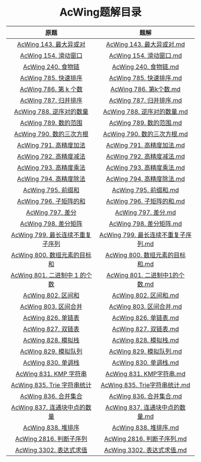 
<div align="center">

# AcWing题解目录

| 原题 | 题解 |
| :---: | :---: |
| [AcWing 143. 最大异或对](https://www.acwing.com/problem/content/145/) | [AcWing 143. 最大异或对.md](<https://github.com/palp1tate/AcWing/blob/master/markdown/AcWing 143. 最大异或对.md>) |
| [AcWing 154. 滑动窗口](https://www.acwing.com/problem/content/156/) | [AcWing 154. 滑动窗口.md](<https://github.com/palp1tate/AcWing/blob/master/markdown/AcWing 154. 滑动窗口.md>) |
| [AcWing 240. 食物链](https://www.acwing.com/problem/content/242/) | [AcWing 240. 食物链.md](<https://github.com/palp1tate/AcWing/blob/master/markdown/AcWing 240. 食物链.md>) |
| [AcWing 785. 快速排序](https://www.acwing.com/problem/content/787/) | [AcWing 785. 快速排序.md](<https://github.com/palp1tate/AcWing/blob/master/markdown/AcWing 785. 快速排序.md>) |
| [AcWing 786. 第 k 个数](https://www.acwing.com/problem/content/788/) | [AcWing 786. 第k个数.md](<https://github.com/palp1tate/AcWing/blob/master/markdown/AcWing 786. 第k个数.md>) |
| [AcWing 787. 归并排序](https://www.acwing.com/problem/content/789/) | [AcWing 787. 归并排序.md](<https://github.com/palp1tate/AcWing/blob/master/markdown/AcWing 787. 归并排序.md>) |
| [AcWing 788. 逆序对的数量](https://www.acwing.com/problem/content/description/790/) | [AcWing 788. 逆序对的数量.md](<https://github.com/palp1tate/AcWing/blob/master/markdown/AcWing 788. 逆序对的数量.md>) |
| [AcWing 789. 数的范围](https://www.acwing.com/problem/content/791/) | [AcWing 789. 数的范围.md](<https://github.com/palp1tate/AcWing/blob/master/markdown/AcWing 789. 数的范围.md>) |
| [AcWing 790. 数的三次方根](https://www.acwing.com/problem/content/792/) | [AcWing 790. 数的三次方根.md](<https://github.com/palp1tate/AcWing/blob/master/markdown/AcWing 790. 数的三次方根.md>) |
| [AcWing 791. 高精度加法](https://www.acwing.com/problem/content/description/793/) | [AcWing 791. 高精度加法.md](<https://github.com/palp1tate/AcWing/blob/master/markdown/AcWing 791. 高精度加法.md>) |
| [AcWing 792. 高精度减法](https://www.acwing.com/problem/content/description/794/) | [AcWing 792. 高精度减法.md](<https://github.com/palp1tate/AcWing/blob/master/markdown/AcWing 792. 高精度减法.md>) |
| [AcWing 793. 高精度乘法](https://www.acwing.com/problem/content/description/795/) | [AcWing 793. 高精度乘法.md](<https://github.com/palp1tate/AcWing/blob/master/markdown/AcWing 793. 高精度乘法.md>) |
| [AcWing 794. 高精度除法](https://www.acwing.com/problem/content/796/) | [AcWing 794. 高精度除法.md](<https://github.com/palp1tate/AcWing/blob/master/markdown/AcWing 794. 高精度除法.md>) |
| [AcWing 795. 前缀和](https://www.acwing.com/problem/content/797/) | [AcWing 795. 前缀和.md](<https://github.com/palp1tate/AcWing/blob/master/markdown/AcWing 795. 前缀和.md>) |
| [AcWing 796. 子矩阵的和](https://www.acwing.com/problem/content/798/) | [AcWing 796. 子矩阵的和.md](<https://github.com/palp1tate/AcWing/blob/master/markdown/AcWing 796. 子矩阵的和.md>) |
| [AcWing 797. 差分](https://www.acwing.com/problem/content/799/) | [AcWing 797. 差分.md](<https://github.com/palp1tate/AcWing/blob/master/markdown/AcWing 797. 差分.md>) |
| [AcWing 798. 差分矩阵](https://www.acwing.com/problem/content/800/) | [AcWing 798. 差分矩阵.md](<https://github.com/palp1tate/AcWing/blob/master/markdown/AcWing 798. 差分矩阵.md>) |
| [AcWing 799. 最长连续不重复子序列](https://www.acwing.com/problem/content/801/) | [AcWing 799. 最长连续不重复子序列.md](<https://github.com/palp1tate/AcWing/blob/master/markdown/AcWing 799. 最长连续不重复子序列.md>) |
| [AcWing 800. 数组元素的目标和](https://www.acwing.com/problem/content/802/) | [AcWing 800. 数组元素的目标和.md](<https://github.com/palp1tate/AcWing/blob/master/markdown/AcWing 800. 数组元素的目标和.md>) |
| [AcWing 801. 二进制中 1 的个数](https://www.acwing.com/problem/content/803/) | [AcWing 801. 二进制中1的个数.md](<https://github.com/palp1tate/AcWing/blob/master/markdown/AcWing 801. 二进制中1的个数.md>) |
| [AcWing 802. 区间和](https://www.acwing.com/problem/content/804/) | [AcWing 802. 区间和.md](<https://github.com/palp1tate/AcWing/blob/master/markdown/AcWing 802. 区间和.md>) |
| [AcWing 803. 区间合并](https://www.acwing.com/problem/content/805/) | [AcWing 803. 区间合并.md](<https://github.com/palp1tate/AcWing/blob/master/markdown/AcWing 803. 区间合并.md>) |
| [AcWing 826. 单链表](https://www.acwing.com/problem/content/828/) | [AcWing 826. 单链表.md](<https://github.com/palp1tate/AcWing/blob/master/markdown/AcWing 826. 单链表.md>) |
| [AcWing 827. 双链表](https://www.acwing.com/problem/content/829/) | [AcWing 827. 双链表.md](<https://github.com/palp1tate/AcWing/blob/master/markdown/AcWing 827. 双链表.md>) |
| [AcWing 828. 模拟栈](https://www.acwing.com/problem/content/830/) | [AcWing 828. 模拟栈.md](<https://github.com/palp1tate/AcWing/blob/master/markdown/AcWing 828. 模拟栈.md>) |
| [AcWing 829. 模拟队列](https://www.acwing.com/problem/content/831/) | [AcWing 829. 模拟队列.md](<https://github.com/palp1tate/AcWing/blob/master/markdown/AcWing 829. 模拟队列.md>) |
| [AcWing 830. 单调栈](https://www.acwing.com/problem/content/832/) | [AcWing 830. 单调栈.md](<https://github.com/palp1tate/AcWing/blob/master/markdown/AcWing 830. 单调栈.md>) |
| [AcWing 831. KMP 字符串](https://www.acwing.com/problem/content/833/) | [AcWing 831. KMP字符串.md](<https://github.com/palp1tate/AcWing/blob/master/markdown/AcWing 831. KMP字符串.md>) |
| [AcWing 835. Trie 字符串统计](https://www.acwing.com/problem/content/837/) | [AcWing 835. Trie字符串统计.md](<https://github.com/palp1tate/AcWing/blob/master/markdown/AcWing 835. Trie字符串统计.md>) |
| [AcWing 836. 合并集合](https://www.acwing.com/problem/content/838/) | [AcWing 836. 合并集合.md](<https://github.com/palp1tate/AcWing/blob/master/markdown/AcWing 836. 合并集合.md>) |
| [AcWing 837. 连通块中点的数量](https://www.acwing.com/problem/content/839/) | [AcWing 837. 连通块中点的数量.md](<https://github.com/palp1tate/AcWing/blob/master/markdown/AcWing 837. 连通块中点的数量.md>) |
| [AcWing 838. 堆排序](https://www.acwing.com/problem/content/840/) | [AcWing 838. 堆排序.md](<https://github.com/palp1tate/AcWing/blob/master/markdown/AcWing 838. 堆排序.md>) |
| [AcWing 2816. 判断子序列](https://www.acwing.com/problem/content/2818/) | [AcWing 2816. 判断子序列.md](<https://github.com/palp1tate/AcWing/blob/master/markdown/AcWing 2816. 判断子序列.md>) |
| [AcWing 3302. 表达式求值](https://www.acwing.com/problem/content/3305/) | [AcWing 3302. 表达式求值.md](<https://github.com/palp1tate/AcWing/blob/master/markdown/AcWing 3302. 表达式求值.md>) |
</div>